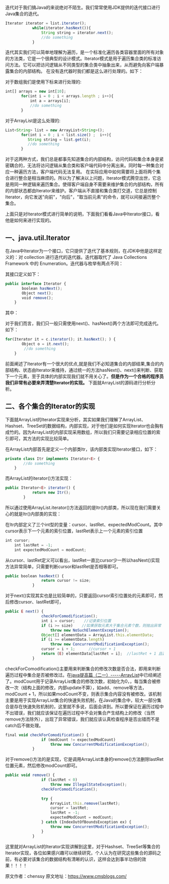 


迭代对于我们搞Java的来说绝对不陌生。我们常常使用JDK提供的迭代接口进行Java集合的迭代。


```js 
Iterator iterator = list.iterator();
            while(iterator.hasNext()){
                String string = iterator.next();
                //do something
            }
```

迭代其实我们可以简单地理解为遍历，是一个标准化遍历各类容器里面的所有对象的方法类，它是一个很典型的设计模式。Iterator模式是用于遍历集合类的标准访问方法。它可以把访问逻辑从不同类型的集合类中抽象出来，从而避免向客户端暴露集合的内部结构。 在没有迭代器时我们都是这么进行处理的。如下：

对于数组我们是使用下标来进行处理的:

```js 
int[] arrays = new int[10];
       for(int i = 0 ; i < arrays.length ; i++){
           int a = arrays[i];
           //do something
       }
```

对于ArrayList是这么处理的:


```js 
List<String> list = new ArrayList<String>();
       for(int i = 0 ; i < list.size() ;  i++){
          String string = list.get(i);
          //do something
       }
```

对于这两种方式，我们总是都事先知道集合的内部结构，访问代码和集合本身是紧密耦合的，无法将访问逻辑从集合类和客户端代码中分离出来。同时每一种集合对应一种遍历方法，客户端代码无法复用。 在实际应用中如何需要将上面将两个集合进行整合是相当麻烦的。所以为了解决以上问题，Iterator模式腾空出世，它总是用同一种逻辑来遍历集合。使得客户端自身不需要来维护集合的内部结构，所有的内部状态都由Iterator来维护。客户端从不直接和集合类打交道，它总是控制Iterator，向它发送"向前"，"向后"，"取当前元素"的命令，就可以间接遍历整个集合。

上面只是对Iterator模式进行简单的说明，下面我们看看Java中Iterator接口，看他是如何来进行实现的。

## 一、java.util.Iterator

在Java中Iterator为一个接口，它只提供了迭代了基本规则，在JDK中他是这样定义的：对 collection 进行迭代的迭代器。迭代器取代了 Java Collections Framework 中的 Enumeration。迭代器与枚举有两点不同：

其接口定义如下：

```js 
public interface Iterator {
    　　boolean hasNext();
    　　Object next();
    　　void remove();
    }
```

其中：

对于我们而言，我们只一般只需使用next()、hasNext()两个方法即可完成迭代。如下：

```js 
for(Iterator it = c.iterator(); it.hasNext(); ) {
    　　Object o = it.next();
    　　 //do something
    }
```

前面阐述了Iterator有一个很大的优点,就是我们不必知道集合的内部结果,集合的内部结构、状态由Iterator来维持，通过统一的方法hasNext()、next()来判断、获取下一个元素，至于具体的内部实现我们就不用关心了。**但是作为一个合格的程序员我们非常有必要来弄清楚Iterator的实现。** 下面就ArrayList的源码进行分析分析。

## 二、各个集合的Iterator的实现

下面就ArrayList的Iterator实现来分析，其实如果我们理解了ArrayList、Hashset、TreeSet的数据结构，内部实现，对于他们是如何实现Iterator也会胸有成竹的。因为ArrayList的内部实现采用数组，所以我们只需要记录相应位置的索引即可，其方法的实现比较简单。

在ArrayList内部首先是定义一个内部类Itr，该内部类实现Iterator接口，如下：

```js 
private class Itr implements Iterator<E> {
        //do something
    }
```

而ArrayList的iterator()方法实现：


```js 
public Iterator<E> iterator() {
            return new Itr();
        }
```

所以通过使用ArrayList.iterator()方法返回的是Itr()内部类，所以现在我们需要关心的就是Itr()内部类的实现：

在Itr内部定义了三个int型的变量：cursor、lastRet、expectedModCount。其中cursor表示下一个元素的索引位置，lastRet表示上一个元素的索引位置

```js 
int cursor;             
    int lastRet = -1;     
    int expectedModCount = modCount;
```

从cursor、lastRet定义可以看出，lastRet一直比cursor少一所以hasNext()实现方法异常简单，只需要判断cursor和lastRet是否相等即可。


```js 
public boolean hasNext() {
                return cursor != size;
            }
```

对于next()实现其实也是比较简单的，只要返回cursor索引位置处的元素即可，然后修改cursor、lastRet即可，


```js 
public E next() {
                checkForComodification();
                int i = cursor;    //记录索引位置
                if (i >= size)    //如果获取元素大于集合元素个数，则抛出异常
                    throw new NoSuchElementException();
                Object[] elementData = ArrayList.this.elementData;
                if (i >= elementData.length)
                    throw new ConcurrentModificationException();
                cursor = i + 1;      //cursor + 1
                return (E) elementData[lastRet = i];  //lastRet + 1 且返回cursor处元素
            }
```

checkForComodification()主要用来判断集合的修改次数是否合法，即用来判断遍历过程中集合是否被修改过。在[java提高篇（二一）-----ArrayList](http://www.cnblogs.com/chenssy/p/3498468.html)中已经阐述了。modCount用于记录ArrayList集合的修改次数，初始化为0，，每当集合被修改一次（结构上面的修改，内部update不算），如add、remove等方法，modCount + 1，所以如果modCount不变，则表示集合内容没有被修改。该机制主要是用于实现ArrayList集合的快速失败机制，在Java的集合中，较大一部分集合是存在快速失败机制的，这里就不多说，后面会讲到。所以要保证在遍历过程中不出错误，我们就应该保证在遍历过程中不会对集合产生结构上的修改（当然remove方法除外），出现了异常错误，我们就应该认真检查程序是否出错而不是catch后不做处理。


```js 
final void checkForComodification() {
                if (modCount != expectedModCount)
                    throw new ConcurrentModificationException();
            }
```

对于remove()方法的是实现，它是调用ArrayList本身的remove()方法删除lastRet位置元素，然后修改modCount即可。


```js 
public void remove() {
                if (lastRet < 0)
                    throw new IllegalStateException();
                checkForComodification();
    
                try {
                    ArrayList.this.remove(lastRet);
                    cursor = lastRet;
                    lastRet = -1;
                    expectedModCount = modCount;
                } catch (IndexOutOfBoundsException ex) {
                    throw new ConcurrentModificationException();
                }
            }
```

这里就对ArrayList的Iterator实现讲解到这里，对于Hashset、TreeSet等集合的Iterator实现，各位如果感兴趣可以继续研究，个人认为在研究这些集合的源码之前，有必要对该集合的数据结构有清晰的认识，这样会达到事半功倍的效果！！！！






原文作者：chenssy 原文地址：https://www.cmsblogs.com/